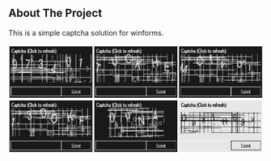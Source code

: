 
<!-- ABOUT THE PROJECT -->
## About The Project
This is a simple captcha solution for winforms.


<img src="images/Capture.PNG" alt="Screenshot" width="700" height="218">

